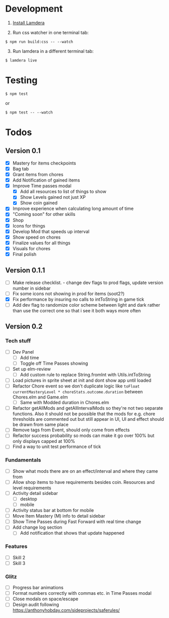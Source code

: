 # Development

1. [Install Lamdera](https://lamdera.com/start)

2. Run css watcher in one terminal tab:
```
$ npm run build:css -- --watch
```

3. Run lamdera in a different terminal tab:
```
$ lamdera live
```

# Testing

```
$ npm test
```

or

```
$ npm test -- --watch
```

# Todos

## Version 0.1
- [x] Mastery for items checkpoints
- [x] Bag tab
- [x] Grant items from chores
- [x] Add Notification of gained items
- [x] Improve Time passes modal
  - [x] Add all resources to list of things to show
  - [x] Show Levels gained not just XP
  - [x] Show coin gained
- [x] Improve experience when calculating long amount of time
- [x] "Coming soon" for other skills
- [x] Shop
- [x] Icons for things
- [x] Develop Mod that speeds up interval
- [x] Show speed on chores
- [x] Finalize values for all things
- [x] Visuals for chores
- [x] Final polish

## Version 0.1.1
- [ ] Make release checklist. - change dev flags to prod flags, update version number in sidebar
- [ ] Fix some icons not showing in prod for items (soot2?)
- [x] Fix performance by insuring no calls to intToString in game tick
- [ ] Add dev flag to randomize color scheme between light and dark rather than use the correct one so that i see it both ways more often

## Version 0.2
### Tech stuff
- [ ] Dev Panel
	- [ ] Add time
	- [ ] Toggle off Time Passes showing
- [ ] Set up elm-review
  - [ ] Add custom rule to replace String.fromInt with Utils.intToString
- [ ] Load pictures in sprite sheet at init and dont show app until loaded
- [ ] Refactor Chore event so we don't duplicate logic like `toFloat currentMasteryLevel * choreStats.outcome.duration` between Chores.elm and Game.elm
  - [ ] Same with Modded duration in Chores.elm
- [ ] Refactor getAllMods and getAllIntervalMods so they're not two separate functions. Also it should not be possible that the mods for e.g. chore thresholds are commented out but still appear in UI, UI and effect should be drawn from same place
- [ ] Remove tags from Event, should only come from effects
- [ ] Refactor success probability so mods can make it go over 100% but only displays capped at 100%
- [ ] Find a way to unit test performance of tick

### Fundamentals
- [ ] Show what mods there are on an effect/interval and where they came from
- [ ] Allow shop items to have requirements besides coin. Resources and level requirements
- [ ] Activity detail sidebar
	- [ ] desktop
	- [ ] mobile
- [ ] Activity status bar at bottom for mobile
- [ ] Move Item Mastery (M) info to detail sidebar
- [ ] Show Time Passes during Fast Forward with real time change
- [ ] Add change log section
  - [ ] Add notification that shows that update happened

### Features
- [ ] Skill 2
- [ ] Skill 3

### Glitz
- [ ] Progress bar animations
- [ ] Format numbers correctly with commas etc. in Time Passes modal
- [ ] Close modals on space/escape
- [ ] Design audit following https://anthonyhobday.com/sideprojects/saferules/